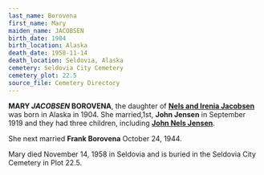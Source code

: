 ```yaml
---
last_name: Borovena
first_name: Mary
maiden_name: JACOBSEN
birth_date: 1904
birth_location: Alaska
death_date: 1958-11-14
death_location: Seldovia, Alaska
cemetery: Seldovia City Cemetery
cemetery_plot: 22.5
source_file: Cemetery Directory
---
```

**MARY *JACOBSEN* BOROVENA**, the daughter of [**Nels and Irenia Jacobsen**](./Jacobsen_Nels_John.md) was born in Alaska in 1904.  She married,1st, **John Jensen** in September 1919 and they had three children, including [**John Nels Jensen**](./Jensen_John_Nels.md). 

She next married **Frank Borovena** October 24, 1944. 

Mary died November 14, 1958 in Seldovia and is buried in the Seldovia City Cemetery in Plot 22.5.  

